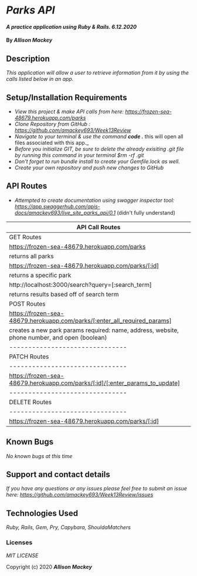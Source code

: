 # _Parks API_

#### _A practice application using Ruby & Rails. 6.12.2020_

#### By _**Allison Mackey**_

## Description

_This application will allow a user to retrieve information from it by using the calls listed below in an app._

## Setup/Installation Requirements

* _View this project & make API calls from here: https://frozen-sea-48679.herokuapp.com/parks_
* _Clone Repository from GitHub :  https://github.com/amackey693/Week13Review_
* _Navigate to your terminal & use the command **code .**_ this will open all files associated with this app._
* _Before you initialize GIT, be sure to delete the already exisiting .git file by running this command in your terminal $rm -rf .git_
* _Don't forget to run bundle install to create your Gemfile.lock as well._
* _Create your own repository and push new changes to GitHub_

## API Routes
* _Attempted to create documentation using swagger inspector tool: https://app.swaggerhub.com/apis-docs/amackey693/live_site_parks_api/0.1_
(didn't fully understand)

|   API Call Routes             |
|-------------------------------|
| GET Routes                    |
| https://frozen-sea-48679.herokuapp.com/parks |
| returns all parks             |
| https://frozen-sea-48679.herokuapp.com/parks/[:id] |
| returns a specific park       |
| http://localhost:3000/search?query=[:search_term] |
| returns results based off of search term | 
| POST Routes                   |
| https://frozen-sea-48679.herokuapp.com/parks/[:enter_all_required_params]
| creates a new park params required: name, address, website, phone number, and open (boolean) |
|-------------------------------|
| PATCH Routes                  |
|-------------------------------|
| https://frozen-sea-48679.herokuapp.com/parks/[:id]/[:enter_params_to_update]| creates a new park params required: name, address, website, phone number, and open (boolean)      |
|-------------------------------|
| DELETE Routes                 |
|-------------------------------|
| https://frozen-sea-48679.herokuapp.com/parks/[:id] | deletes a park |


## Known Bugs

_No known bugs at this time_

## Support and contact details

_If you have any questions or any issues please feel free to submit an issue here: https://github.com/amackey693/Week13Review/issues_

## Technologies Used

_Ruby, Rails, Gem, Pry, Capybara, ShouldaMatchers_ 


### Licenses
*MIT LICENSE*

Copyright (c) 2020 **_Allison Mackey_**

